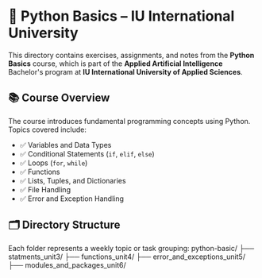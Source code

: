 # 🐍 Python Basics – IU International University

This directory contains exercises, assignments, and notes from the **Python Basics** course, which is part of the **Applied Artificial Intelligence** Bachelor's program at **IU International University of Applied Sciences**.

## 📚 Course Overview

The course introduces fundamental programming concepts using Python. Topics covered include:

- ✅ Variables and Data Types  
- ✅ Conditional Statements (`if`, `elif`, `else`)  
- ✅ Loops (`for`, `while`)  
- ✅ Functions  
- ✅ Lists, Tuples, and Dictionaries  
- ✅ File Handling  
- ✅ Error and Exception Handling  

## 🗂️ Directory Structure

Each folder represents a weekly topic or task grouping:
python-basic/
├── statments_unit3/
├── functions_unit4/
├── error_and_exceptions_unit5/
├── modules_and_packages_unit6/


